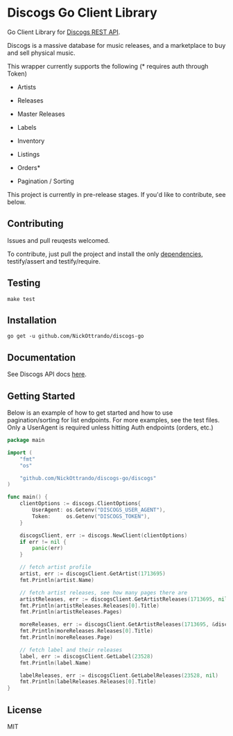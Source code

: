 # Discogs Go Client Library

Go Client Library for [Discogs REST API](https://www.discogs.com/developers/).

Discogs is a massive database for music releases, and a marketplace to buy and sell physical music.

This wrapper currently supports the following (* requires auth through Token)
   - Artists
   - Releases
   - Master Releases
   - Labels
   - Inventory
   - Listings
   - Orders*
   
   - Pagination / Sorting

This project is currently in pre-release stages. If you'd like to contribute, see below.

Contributing
------------
Issues and pull reuqests welcomed.

To contribute, just pull the project and install the only [dependencies](https://github.com/stretchr/testify), testify/assert and testify/require. 

Testing
-------
`make test`
   
Installation
------------
`go get -u github.com/NickOttrando/discogs-go`

Documentation
-------------
See Discogs API docs [here](https://www.discogs.com/developers/).

Getting Started
---------------
Below is an example of how to get started and how to use pagination/sorting for list endpoints. For more examples, see the test files. Only a UserAgent is required unless hitting Auth endpoints (orders, etc.)
```go
package main

import (
	"fmt"
	"os"

	"github.com/NickOttrando/discogs-go/discogs"
)

func main() {
	clientOptions := discogs.ClientOptions{
		UserAgent: os.Getenv("DISCOGS_USER_AGENT"),
		Token:     os.Getenv("DISCOGS_TOKEN"),
	}

	discogsClient, err := discogs.NewClient(clientOptions)
	if err != nil {
		panic(err)
	}

	// fetch artist profile
	artist, err := discogsClient.GetArtist(1713695)
	fmt.Println(artist.Name)

	// fetch artist releases, see how many pages there are
	artistReleases, err := discogsClient.GetArtistReleases(1713695, nil)
	fmt.Println(artistReleases.Releases[0].Title)
	fmt.Println(artistReleases.Pages)

	moreReleases, err := discogsClient.GetArtistReleases(1713695, &discogs.ListOptions{Page: 2, Sort: "year", PerPage: 5})
	fmt.Println(moreReleases.Releases[0].Title)
	fmt.Println(moreReleases.Page)

	// fetch label and their releases
	label, err := discogsClient.GetLabel(23528)
	fmt.Println(label.Name)

	labelReleases, err := discogsClient.GetLabelReleases(23528, nil)
	fmt.Println(labelReleases.Releases[0].Title)
}
```

License
-------
MIT
